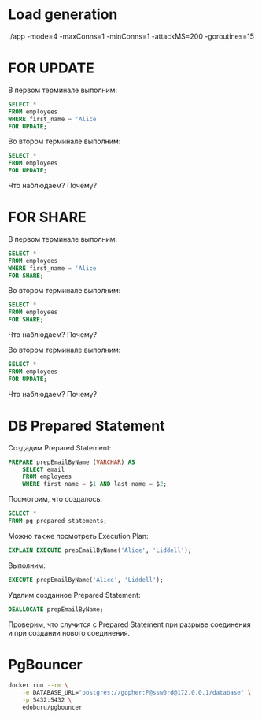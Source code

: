 # Load generation

./app -mode=4 -maxConns=1 -minConns=1 -attackMS=200 -goroutines=15

# FOR UPDATE

В первом терминале выполним:

```sql
SELECT *
FROM employees
WHERE first_name = 'Alice'
FOR UPDATE;
```

Во втором терминале выполним:

```sql
SELECT *
FROM employees
FOR UPDATE;
```

Что наблюдаем? Почему?

# FOR SHARE

В первом терминале выполним:

```sql
SELECT *
FROM employees
WHERE first_name = 'Alice'
FOR SHARE;
```

Во втором терминале выполним:

```sql
SELECT *
FROM employees
FOR SHARE;
```

Что наблюдаем? Почему?

Во втором терминале выполним:

```sql
SELECT *
FROM employees
FOR UPDATE;
```

Что наблюдаем? Почему?

# DB Prepared Statement

Создадим Prepared Statement:

```sql
PREPARE prepEmailByName (VARCHAR) AS
    SELECT email
    FROM employees
    WHERE first_name = $1 AND last_name = $2;
```

Посмотрим, что создалось:

```sql
SELECT *
FROM pg_prepared_statements;
```

Можно также посмотреть Execution Plan:

```sql
EXPLAIN EXECUTE prepEmailByName('Alice', 'Liddell'); 
```

Выполним:

```sql
EXECUTE prepEmailByName('Alice', 'Liddell');
```

Удалим созданное Prepared Statement:

```sql
DEALLOCATE prepEmailByName;
```

Проверим, что случится с Prepared Statement при разрыве соединения и при создании нового соединения.

# PgBouncer

```bash
docker run --rm \
    -e DATABASE_URL="postgres://gopher:P@ssw0rd@172.0.0.1/database" \
    -p 5432:5432 \
    edoburu/pgbouncer
```